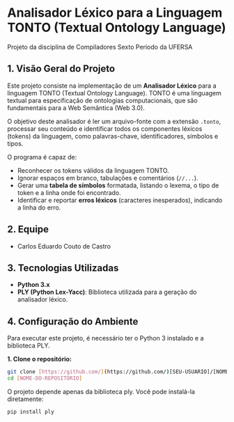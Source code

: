 # Analisador Léxico para a Linguagem TONTO (Textual Ontology Language)

Projeto da disciplina de Compiladores Sexto Período da UFERSA

## 1. Visão Geral do Projeto

Este projeto consiste na implementação de um **Analisador Léxico** para a linguagem TONTO (Textual Ontology Language). TONTO é uma linguagem textual para especificação de ontologias computacionais, que são fundamentais para a Web Semântica (Web 3.0).

O objetivo deste analisador é ler um arquivo-fonte com a extensão `.tonto`, processar seu conteúdo e identificar todos os componentes léxicos (tokens) da linguagem, como palavras-chave, identificadores, símbolos e tipos.

O programa é capaz de:
* Reconhecer os tokens válidos da linguagem TONTO.
* Ignorar espaços em branco, tabulações e comentários (`//...`).
* Gerar uma **tabela de símbolos** formatada, listando o lexema, o tipo de token e a linha onde foi encontrado.
* Identificar e reportar **erros léxicos** (caracteres inesperados), indicando a linha do erro.

## 2. Equipe

* Carlos Eduardo Couto de Castro

## 3. Tecnologias Utilizadas

* **Python 3.x**
* **PLY (Python Lex-Yacc)**: Biblioteca utilizada para a geração do analisador léxico.

## 4. Configuração do Ambiente

Para executar este projeto, é necessário ter o Python 3 instalado e a biblioteca PLY.

**1. Clone o repositório:**
```bash
git clone [https://github.com/](https://github.com/)[SEU-USUARIO]/[NOME-DO-REPOSITORIO].git
cd [NOME-DO-REPOSITORIO]
```

O projeto depende apenas da biblioteca ply. Você pode instalá-la diretamente:
```bash
pip install ply
```

